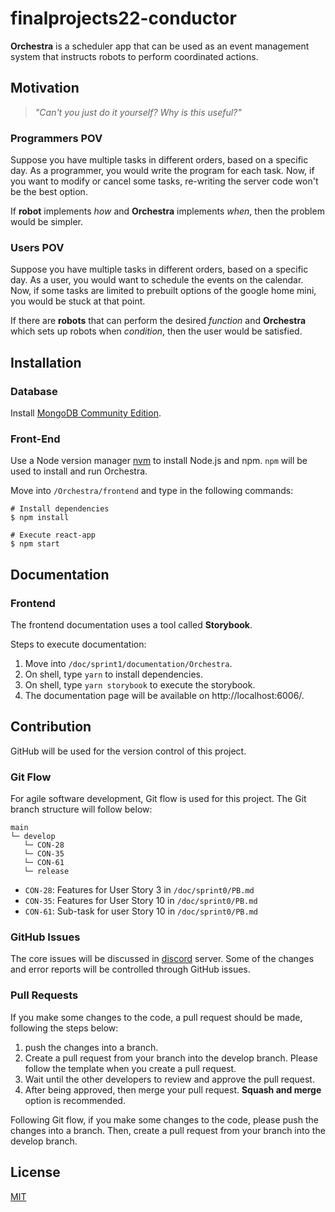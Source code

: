 # finalprojects22-conductor

**Orchestra** is a scheduler app that can be used as an event management system that instructs robots to perform coordinated actions.

## Motivation

> *"Can't you just do it yourself? Why is this useful?"*

### Programmers POV

Suppose you have multiple tasks in different orders, based on a specific day. As a programmer, you would write the program for each task. Now, if you want to modify or cancel some tasks, re-writing the server code won't be the best option.

If **robot** implements _how_ and **Orchestra** implements _when_, then the problem would be simpler.

### Users POV

Suppose you have multiple tasks in different orders, based on a specific day. As a user, you would want to schedule the events on the calendar. Now, if some tasks are limited to prebuilt options of the google home mini, you would be stuck at that point.

If there are **robots** that can perform the desired _function_ and **Orchestra** which sets up robots when _condition_, then the user would be satisfied.

## Installation

### Database
Install [MongoDB Community Edition](https://www.mongodb.com/docs/manual/administration/install-community/).

### Front-End
Use a Node version manager [nvm](https://github.com/nvm-sh/nvm) to install Node.js and npm. `npm` will be used to install and run Orchestra.

Move into `/Orchestra/frontend` and type in the following commands:

```
# Install dependencies
$ npm install

# Execute react-app
$ npm start
```

## Documentation

### Frontend

The frontend documentation uses a tool called **Storybook**.

Steps to execute documentation:

1. Move into `/doc/sprint1/documentation/Orchestra`.
1. On shell, type `yarn` to install dependencies.
1. On shell, type `yarn storybook` to execute the storybook.
1. The documentation page will be available on http://localhost:6006/.

## Contribution
GitHub will be used for the version control of this project.

### Git Flow

For agile software development, Git flow is used for this project. The Git branch structure will follow below:

```
main
└─ develop
   └─ CON-28
   └─ CON-35
   └─ CON-61
   └─ release
```

* `CON-28`: Features for User Story 3 in `/doc/sprint0/PB.md`
* `CON-35`: Features for User Story 10 in `/doc/sprint0/PB.md`
* `CON-61`: Sub-task for user Story 10 in `/doc/sprint0/PB.md`

### GitHub Issues

The core issues will be discussed in [discord](https://discord.gg/34SwEz83) server. Some of the changes and error reports will be controlled through GitHub issues.

### Pull Requests

If you make some changes to the code, a pull request should be made, following the steps below:

1. push the changes into a branch.
1. Create a pull request from your branch into the develop branch. Please follow the template when you create a pull request.
1. Wait until the other developers to review and approve the pull request.
1. After being approved, then merge your pull request. **Squash and merge** option is recommended.

Following Git flow, if you make some changes to the code, please push the changes into a branch. Then, create a pull request from your branch into the develop branch.

## License

[MIT](https://choosealicense.com/licenses/mit/)